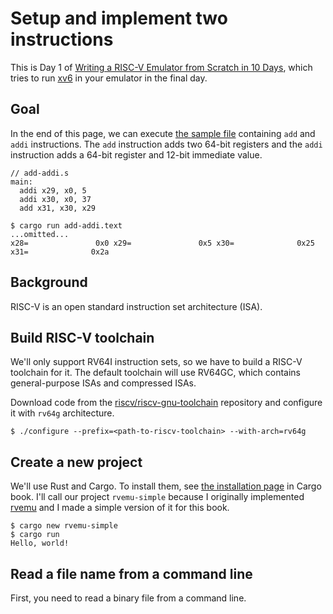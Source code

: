 # Setup and implement two instructions

This is Day 1 of [Writing a RISC-V Emulator from Scratch in 10 Days](./), which tries to run [xv6](https://github.com/mit-pdos/xv6-riscv) in your emulator in the final day.

## Goal

In the end of this page, we can execute [the sample file](https://github.com/d0iasm/rvemu-simple/blob/master/day1/add-addi.s) containing `add` and `addi` instructions. The `add` instruction adds two 64-bit registers and the `addi` instruction adds a 64-bit register and 12-bit immediate value. 

```text
// add-addi.s
main:
  addi x29, x0, 5
  addi x30, x0, 37
  add x31, x30, x29
```

```text
$ cargo run add-addi.text
...omitted...
x28=               0x0 x29=               0x5 x30=              0x25 x31=              0x2a
```

## Background

RISC-V is an open standard instruction set architecture \(ISA\).

## Build RISC-V toolchain

We'll only support RV64I instruction sets, so we have to build a RISC-V toolchain for it. The default toolchain will use RV64GC, which contains general-purpose ISAs and compressed ISAs. 

Download code from the [riscv/riscv-gnu-toolchain](https://github.com/riscv/riscv-gnu-toolchain) repository and configure it with `rv64g` architecture.

```text
$ ./configure --prefix=<path-to-riscv-toolchain> --with-arch=rv64g
```

## Create a new project

We'll use Rust and Cargo. To install them, see [the installation page](https://doc.rust-lang.org/cargo/getting-started/installation.html) in Cargo book. I'll call our project `rvemu-simple` because I originally implemented [rvemu](https://github.com/d0iasm/rvemu) and I made a simple version of it for this book.

```text
$ cargo new rvemu-simple
$ cargo run
Hello, world!
```

## Read a file name from a command line

First, you need to read a binary file from a command line.

